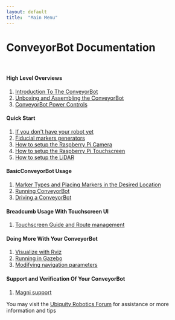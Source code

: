 ```yaml
---
layout: default
title:  "Main Menu"
---
```


# ConveyorBot Documentation

<!--
<H3 style="color:red">Warning</H3>

The ConveyorBot robot is strong, fast, and heavy. Initially, use lumber, bricks, or whatever you have to lift the wheels free of the floor, or run it somewhere where it can't hurt anyone or anything if it surprises you. NOT ON A TABLE TOP.

<H4 style="color:red">Always remove the red battery cable for any work on boards to remove live voltage from the main board</H4>

-->
<br>

#### High Level Overviews

1.  [Introduction To The ConveyorBot](ConveyorBot/introduction.md)
2.  [Unboxing and Assembling the ConveyorBot](ConveyorBot/shell_tower/shell_tower_assembly.md)
3.  [ConveyorBot Power Controls](ConveyorBot/ConveyorBot_key.md)

#### Quick Start

1.  [If you don't have your robot yet](ConveyorBot/before_arrival.md)
2.  [Fiducial markers generators](ConveyorBot/how_to_generate_markers.md)
3.  [How to setup the Raspberry Pi Camera](ConveyorBot/camera.md)
4.  [How to setup the Raspberry Pi Touchscreen](ConveyorBot/touchscreen.md)
5.  [How to setup the LiDAR](ConveyorBot/lidar.md)

#### BasicConveyorBot Usage

1.  [Marker Types and Placing Markers in the Desired Location](ConveyorBot/marker_types_and_placing_them.md)
2.  [Running ConveyorBot](ConveyorBot/running_ConveyorBot.md)
3.  [Driving a ConveyorBot](ConveyorBot/driving_a_ConveyorBot.md)

#### Breadcumb Usage With Touchscreen UI

1.  [Touchscreen Guide and Route management](ConveyorBot/ConveyorBot_usage_with_touchscreen.md)


#### Doing More With Your ConveyorBot

1.  [Visualize with Rviz](ConveyorBot/rviz.md)
2.  [Running in Gazebo](ConveyorBot/gazebo.md)
3.  [Modifying navigation parameters](ConveyorBot/tuning_nav.md)

#### Support and Verification Of Your ConveyorBot

1. [Magni support](https://learn.ubiquityrobotics.com/)

You may visit the [Ubiquity Robotics Forum](https://forum.ubiquityrobotics.com) for assistance or more information and tips
